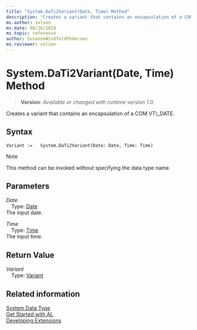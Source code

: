 ```yaml
---
title: "System.DaTi2Variant(Date, Time) Method"
description: "Creates a variant that contains an encapsulation of a COM VT\\_DATE."
ms.author: solsen
ms.date: 08/26/2024
ms.topic: reference
author: SusanneWindfeldPedersen
ms.reviewer: solsen
---
```

[//]: # (START>DO_NOT_EDIT)
[//]: # (IMPORTANT:Do not edit any of the content between here and the END>DO_NOT_EDIT.)
[//]: # (Any modifications should be made in the .xml files in the ModernDev repo.)
# System.DaTi2Variant(Date, Time) Method
> **Version**: _Available or changed with runtime version 1.0._

Creates a variant that contains an encapsulation of a COM VT\\_DATE.


## Syntax
```AL
Variant :=   System.DaTi2Variant(Date: Date, Time: Time)
```
> [!NOTE]
> This method can be invoked without specifying the data type name.
## Parameters
*Date*  
&emsp;Type: [Date](../date/date-data-type.md)  
The input date.  

*Time*  
&emsp;Type: [Time](../time/time-data-type.md)  
The input time.  


## Return Value
*Variant*  
&emsp;Type: [Variant](../variant/variant-data-type.md)  



[//]: # (IMPORTANT: END>DO_NOT_EDIT)
## Related information
[System Data Type](system-data-type.md)  
[Get Started with AL](../../devenv-get-started.md)  
[Developing Extensions](../../devenv-dev-overview.md)
